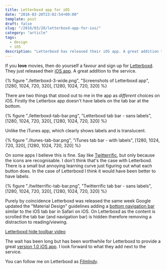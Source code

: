 ```yaml
---
title: Letterboxd app for iOS
date: "2016-03-20T23:02:54+00:00"
template: post
draft: false
slug: "/2016/03/20/letterboxd-app-for-ios/"
category: "article"
tags:
  - design
  - iOS
description: "Letterboxd has released their iOS app. A great addition to the service."
---
```


If you **love** movies, then do yourself a favour and sign up for [Letterboxd](http://letterboxd.com). They just released their [iOS app](http://itunes.apple.com/app/id1054271011). A great addition to the service.

{% figure "./letterboxd-3-wide.png", "Screenshots of Letterboxd app", [1280, 1024, 720, 320], [1280, 1024, 720, 320] %}

There are two things that stood out to me in the app as _different_ choices on iOS. Firstly the Letterbox app doesn't have labels on the tab bar at the bottom.

{% figure "./letterboxd-tab-bar.png", "Letterboxd tab bar - sans labels", [1280, 1024, 720, 320], [1280, 1024, 720, 320] %}

Unlike the iTunes app, which clearly shows labels and is translucent.

{% figure "./itunes-tab-bar.png", "iTunes tab bar - with labels", [1280, 1024, 720, 320], [1280, 1024, 720, 320] %}

On some apps I believe this is fine. Say like [Twitterrific](http://twitterrific.com/ios), but only because the icons are recognisable. I don't think that's the case with Letterboxd. There is a small but annoying learning curve just figuring out what each button does. In the case of Letterboxd I think it would have been better to have labels.

{% figure "./twitterrific-tab-bar.png", "Twitterrific tab bar - sans labels", [1280, 1024, 720, 320], [1280, 1024, 720, 320] %}

Purely by coincidence Letterboxd was released the same week Google updated the "Material Design" guidelines adding a [bottom navigation bar](https://www.google.com/design/spec/components/bottom-navigation.html#bottom-navigation-style) similar to the iOS tab bar in Safari on iOS. On Letterboxd as the content is scrolled the tab bar (and navigation bar) is hidden therefore removing a distraction to reading/viewing.

[Letterboxd hide toolbar video](./letterboxd-hide-toolbar.mov)

The wait has been long but has been worthwhile for Letterboxd to provide a great [version 1.0 iOS app](https://letterboxd.com/app/). I look forward to what they add next to the service.

You can follow me on Letterboxd as [FilmIndy](http://letterboxd.com/filmindy/).
